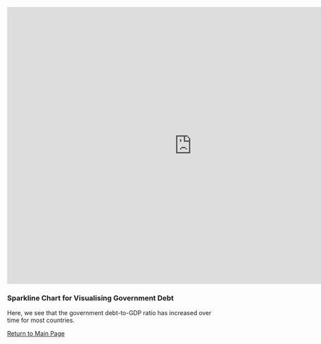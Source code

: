 <iframe src="https://data.oecd.org/chart/6syG" width="860" height="645" style="border: 0" mozallowfullscreen="true" webkitallowfullscreen="true" allowfullscreen="true"><a href="https://data.oecd.org/chart/6syG" target="_blank">OECD Chart: General government debt, Total, % of GDP, Annual, 2018</a></iframe>

### Sparkline Chart for Visualising Government Debt

Here, we see that the government debt-to-GDP ratio has increased over time for most countries. 

<div class="flourish-embed flourish-chart" data-src="visualisation/7244259"><script src="https://public.flourish.studio/resources/embed.js"></script></div>

[Return to Main Page](/README.md)
